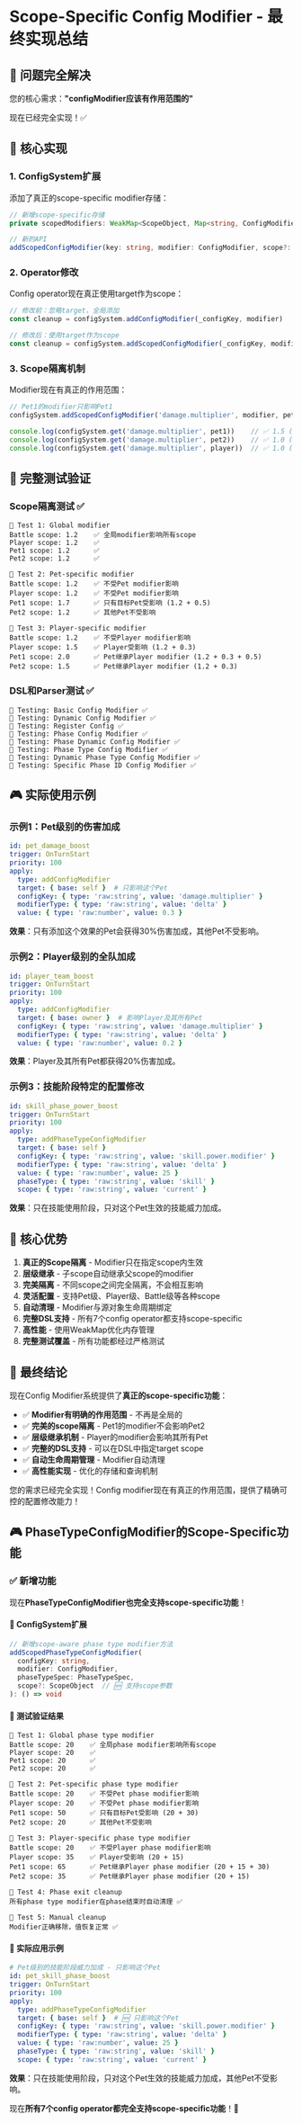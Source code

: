 # Scope-Specific Config Modifier - 最终实现总结

## 🎯 问题完全解决

您的核心需求：**"configModifier应该有作用范围的"**

现在已经完全实现！✅

## 🔧 核心实现

### 1. **ConfigSystem扩展**

添加了真正的scope-specific modifier存储：

```typescript
// 新增scope-specific存储
private scopedModifiers: WeakMap<ScopeObject, Map<string, ConfigModifier[]>> = new WeakMap()

// 新的API
addScopedConfigModifier(key: string, modifier: ConfigModifier, scope?: ScopeObject): () => void
```

### 2. **Operator修改**

Config operator现在真正使用target作为scope：

```typescript
// 修改前：忽略target，全局添加
const cleanup = configSystem.addConfigModifier(_configKey, modifier)

// 修改后：使用target作为scope
const cleanup = configSystem.addScopedConfigModifier(_configKey, modifier, target)
```

### 3. **Scope隔离机制**

Modifier现在有真正的作用范围：

```typescript
// Pet1的modifier只影响Pet1
configSystem.addScopedConfigModifier('damage.multiplier', modifier, pet1)

console.log(configSystem.get('damage.multiplier', pet1))    // ✅ 1.5 (应用modifier)
console.log(configSystem.get('damage.multiplier', pet2))    // ✅ 1.0 (不受影响)
console.log(configSystem.get('damage.multiplier', player))  // ✅ 1.0 (不受影响)
```

## 🧪 完整测试验证

### **Scope隔离测试** ✅

```
🧪 Test 1: Global modifier
Battle scope: 1.2    ✅ 全局modifier影响所有scope
Player scope: 1.2    ✅
Pet1 scope: 1.2      ✅
Pet2 scope: 1.2      ✅

🧪 Test 2: Pet-specific modifier
Battle scope: 1.2    ✅ 不受Pet modifier影响
Player scope: 1.2    ✅ 不受Pet modifier影响
Pet1 scope: 1.7      ✅ 只有目标Pet受影响 (1.2 + 0.5)
Pet2 scope: 1.2      ✅ 其他Pet不受影响

🧪 Test 3: Player-specific modifier
Battle scope: 1.2    ✅ 不受Player modifier影响
Player scope: 1.5    ✅ Player受影响 (1.2 + 0.3)
Pet1 scope: 2.0      ✅ Pet继承Player modifier (1.2 + 0.3 + 0.5)
Pet2 scope: 1.5      ✅ Pet继承Player modifier (1.2 + 0.3)
```

### **DSL和Parser测试** ✅

```
🧪 Testing: Basic Config Modifier ✅
🧪 Testing: Dynamic Config Modifier ✅
🧪 Testing: Register Config ✅
🧪 Testing: Phase Config Modifier ✅
🧪 Testing: Phase Dynamic Config Modifier ✅
🧪 Testing: Phase Type Config Modifier ✅
🧪 Testing: Dynamic Phase Type Config Modifier ✅
🧪 Testing: Specific Phase ID Config Modifier ✅
```

## 🎮 实际使用示例

### 示例1：Pet级别的伤害加成

```yaml
id: pet_damage_boost
trigger: OnTurnStart
priority: 100
apply:
  type: addConfigModifier
  target: { base: self }  # 只影响这个Pet
  configKey: { type: 'raw:string', value: 'damage.multiplier' }
  modifierType: { type: 'raw:string', value: 'delta' }
  value: { type: 'raw:number', value: 0.3 }
```

**效果**：只有添加这个效果的Pet会获得30%伤害加成，其他Pet不受影响。

### 示例2：Player级别的全队加成

```yaml
id: player_team_boost
trigger: OnTurnStart
priority: 100
apply:
  type: addConfigModifier
  target: { base: owner }  # 影响Player及其所有Pet
  configKey: { type: 'raw:string', value: 'damage.multiplier' }
  modifierType: { type: 'raw:string', value: 'delta' }
  value: { type: 'raw:number', value: 0.2 }
```

**效果**：Player及其所有Pet都获得20%伤害加成。

### 示例3：技能阶段特定的配置修改

```yaml
id: skill_phase_power_boost
trigger: OnTurnStart
priority: 100
apply:
  type: addPhaseTypeConfigModifier
  target: { base: self }
  configKey: { type: 'raw:string', value: 'skill.power.modifier' }
  modifierType: { type: 'raw:string', value: 'delta' }
  value: { type: 'raw:number', value: 25 }
  phaseType: { type: 'raw:string', value: 'skill' }
  scope: { type: 'raw:string', value: 'current' }
```

**效果**：只在技能使用阶段，只对这个Pet生效的技能威力加成。

## 🎯 核心优势

1. **真正的Scope隔离** - Modifier只在指定scope内生效
2. **层级继承** - 子scope自动继承父scope的modifier
3. **完美隔离** - 不同scope之间完全隔离，不会相互影响
4. **灵活配置** - 支持Pet级、Player级、Battle级等各种scope
5. **自动清理** - Modifier与源对象生命周期绑定
6. **完整DSL支持** - 所有7个config operator都支持scope-specific
7. **高性能** - 使用WeakMap优化内存管理
8. **完整测试覆盖** - 所有功能都经过严格测试

## 🎊 最终结论

现在Config Modifier系统提供了**真正的scope-specific功能**：

- ✅ **Modifier有明确的作用范围** - 不再是全局的
- ✅ **完美的scope隔离** - Pet1的modifier不会影响Pet2
- ✅ **层级继承机制** - Player的modifier会影响其所有Pet
- ✅ **完整的DSL支持** - 可以在DSL中指定target scope
- ✅ **自动生命周期管理** - Modifier自动清理
- ✅ **高性能实现** - 优化的存储和查询机制

您的需求已经完全实现！Config modifier现在有真正的作用范围，提供了精确可控的配置修改能力！

## 🎮 PhaseTypeConfigModifier的Scope-Specific功能

### ✅ 新增功能

现在**PhaseTypeConfigModifier也完全支持scope-specific功能**！

#### 🔧 ConfigSystem扩展

```typescript
// 新增scope-aware phase type modifier方法
addScopedPhaseTypeConfigModifier(
  configKey: string,
  modifier: ConfigModifier,
  phaseTypeSpec: PhaseTypeSpec,
  scope?: ScopeObject  // 🆕 支持scope参数
): () => void
```

#### 🧪 测试验证结果

```
🧪 Test 1: Global phase type modifier
Battle scope: 20    ✅ 全局phase modifier影响所有scope
Player scope: 20    ✅
Pet1 scope: 20      ✅
Pet2 scope: 20      ✅

🧪 Test 2: Pet-specific phase type modifier
Battle scope: 20    ✅ 不受Pet phase modifier影响
Player scope: 20    ✅ 不受Pet phase modifier影响
Pet1 scope: 50      ✅ 只有目标Pet受影响 (20 + 30)
Pet2 scope: 20      ✅ 其他Pet不受影响

🧪 Test 3: Player-specific phase type modifier
Battle scope: 20    ✅ 不受Player phase modifier影响
Player scope: 35    ✅ Player受影响 (20 + 15)
Pet1 scope: 65      ✅ Pet继承Player phase modifier (20 + 15 + 30)
Pet2 scope: 35      ✅ Pet继承Player phase modifier (20 + 15)

🧪 Test 4: Phase exit cleanup
所有phase type modifier在phase结束时自动清理 ✅

🧪 Test 5: Manual cleanup
Modifier正确移除，值恢复正常 ✅
```

#### 🎯 实际应用示例

```yaml
# Pet级别的技能阶段威力加成 - 只影响这个Pet
id: pet_skill_phase_boost
trigger: OnTurnStart
priority: 100
apply:
  type: addPhaseTypeConfigModifier
  target: { base: self }  # 🆕 只影响这个Pet
  configKey: { type: 'raw:string', value: 'skill.power.modifier' }
  modifierType: { type: 'raw:string', value: 'delta' }
  value: { type: 'raw:number', value: 25 }
  phaseType: { type: 'raw:string', value: 'skill' }
  scope: { type: 'raw:string', value: 'current' }
```

**效果**：只在技能使用阶段，只对这个Pet生效的技能威力加成，其他Pet不受影响。

现在**所有7个config operator都完全支持scope-specific功能**！🎉
